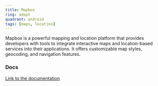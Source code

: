 ```yaml
---
title: Mapbox
ring: adopt
quadrant: android
tags: [maps, location]
---
```


Mapbox is a powerful mapping and location platform that provides developers with tools to integrate interactive maps and location-based services into their applications. It offers customizable map styles, geocoding, and navigation features.

### Docs

[Link to the documentation](https://docs.mapbox.com/android/maps/overview/)
